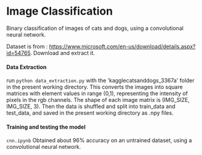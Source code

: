 # Image Classification

Binary classification of images of cats and dogs, using a convolutional neural network.

Dataset is from : https://www.microsoft.com/en-us/download/details.aspx?id=54765.
Download and extract it.

#### Data Extraction
run `python data_extraction.py` with the 'kagglecatsanddogs_3367a' folder in the present working directory. This converts the images into square matrices with element values in range (0,1), representing the intensity of pixels in the rgb channels. The shape of each image matrix is (IMG_SIZE, IMG_SIZE, 3). Then the data is shuffled and split into train_data and test_data, and saved in the present working directory as .npy files.

#### Training and testing the model
`cnn.ipynb` Obtained about 96% accuracy on an untrained dataset, using a convolutional neural network.
